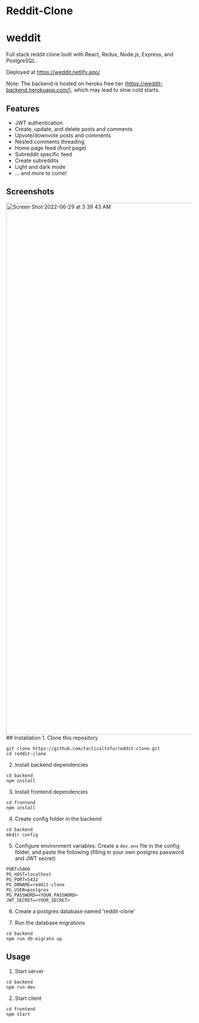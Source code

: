 # Reddit-Clone
# weddit

Full stack reddit clone built with React, Redux, Node.js, Express, and PostgreSQL.

Deployed at https://weddit.netlify.app/

Note: The backend is hosted on heroku free tier (https://weddit-backend.herokuapp.com/), which may lead to slow cold starts.

## Features
- JWT authentication
- Create, update, and delete posts and comments
- Upvote/downvote posts and comments
- Nested comments threading
- Home page feed (front page)
- Subreddit specific feed
- Create subreddits
- Light and dark mode
- ... and more to come!

## Screenshots
<img width="1437" alt="Screen Shot 2022-06-29 at 3 39 43 AM" src="https://user-images.githubusercontent.com/99067082/176392577-aee9bc31-6445-4df3-9c54-097e42fbed0d.png">
## Installation
1. Clone this repository

```
git clone https://github.com/tacticaltofu/reddit-clone.git
cd reddit-clone
```

2. Install backend dependencies

```
cd backend
npm install
```

3. Install frontend dependencies

```
cd frontend
npm install
```

4. Create config folder in the backend

```
cd backend
mkdir config
```

5. Configure environment variables. Create a `dev.env` file in the config folder, and paste the following (filling in your own postgres password and JWT secret)
```
PORT=5000
PG_HOST=localhost
PG_PORT=5432
PG_DBNAME=reddit-clone
PG_USER=postgres
PG_PASSWORD=<YOUR_PASSWORD>
JWT_SECRET=<YOUR_SECRET>

```

6. Create a postgres database named 'reddit-clone'

7. Run the database migrations

```
cd backend
npm run db-migrate up
```

## Usage
1. Start server

```
cd backend
npm run dev
```

2. Start client
```
cd frontend
npm start
```
